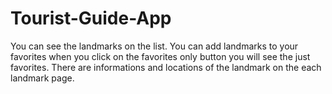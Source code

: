 # Tourist-Guide-App
You can see the landmarks on the list. You can add landmarks to your favorites when you click on the favorites only button you will see the just favorites. There are informations and locations of the landmark on the each landmark page.
